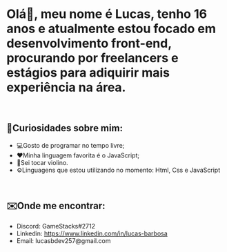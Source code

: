 <h1>Olá👋, meu nome é Lucas, tenho 16 anos e atualmente estou focado em desenvolvimento front-end, procurando por freelancers e estágios para adiquirir mais experiência na área.</h1>


<br>


<h2>📌Curiosidades sobre mim:</h2>

<ul>
  <li>💻Gosto de programar no tempo livre;</li>
  <li>❤️Minha linguagem favorita é o JavaScript;</li>
  <li>🎻Sei tocar violino.</li>
  <li>⚙️Linguagens que estou utilizando no momento: Html, Css e JavaScript</li>
</ul>

<br>

<h2>✉️Onde me encontrar:</h2>

<ul>
  <li>Discord: GameStacks#2712</li>
  <li>Linkedin: <a href="https://www.linkedin.com/in/lucas-barbosa-bb4014226">https://www.linkedin.com/in/lucas-barbosa</a></li>
  <li>Email: lucasbdev257@gmail.com</li>
</ul>

